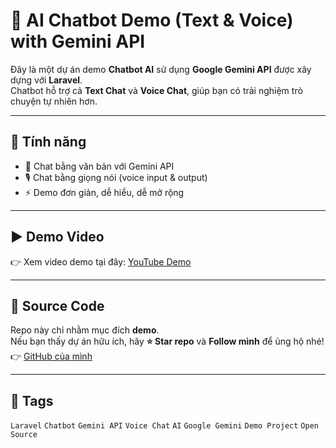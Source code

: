 # 🤖 AI Chatbot Demo (Text & Voice) with Gemini API

Đây là một dự án demo **Chatbot AI** sử dụng **Google Gemini API** được xây dựng với **Laravel**.  
Chatbot hỗ trợ cả **Text Chat** và **Voice Chat**, giúp bạn có trải nghiệm trò chuyện tự nhiên hơn.  

---

## 🚀 Tính năng
- 💬 Chat bằng văn bản với Gemini API  
- 🎙️ Chat bằng giọng nói (voice input & output)  
- ⚡ Demo đơn giản, dễ hiểu, dễ mở rộng  

---

## ▶️ Demo Video
👉 Xem video demo tại đây: [YouTube Demo](https://www.youtube.com/watch?v=qMWdXvstliQ)

---

## 📂 Source Code
Repo này chỉ nhằm mục đích **demo**.  
Nếu bạn thấy dự án hữu ích, hãy **⭐ Star repo** và **Follow mình** để ủng hộ nhé!  
👉 [GitHub của mình](https://github.com/dienakdz)

---

## 📌 Tags
`Laravel` `Chatbot` `Gemini API` `Voice Chat` `AI` `Google Gemini` `Demo Project` `Open Source`
